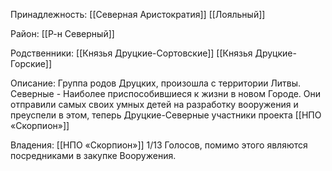Принадлежность:
[[Северная Аристократия]]
[[Лояльный]]

Район:
[[Р-н Северный]]

Родственники:
[[Князья Друцкие-Сортовские]]
[[Князья Друцкие-Горские]]

Описание:
Группа родов Друцких, произошла с территории Литвы. 
Северные - Наиболее приспособившиеся к жизни в новом Городе. Они отправили самых своих умных детей на разработку вооружения и преуспели в этом, теперь Друцкие-Северные участники проекта  [[НПО «Скорпион»]]

Владения:
 [[НПО «Скорпион»]] 1/13 Голосов, помимо этого являются посредниками в закупке Вооружения.